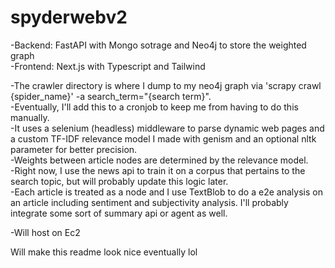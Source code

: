 # spyderwebv2
-Backend: FastAPI with Mongo sotrage and Neo4j to store the weighted graph<br>
-Frontend: Next.js with Typescript and Tailwind

-The crawler directory is where I dump to my neo4j graph via 'scrapy crawl {spider_name}' -a search_term="{search term}".<br>
-Eventually, I'll add this to a cronjob to keep me from having to do this manually.<br>
-It uses a selenium (headless) middleware to parse dynamic web pages and a custom TF-IDF relevance model I made with genism and an optional nltk parameter for better precision.<br>
-Weights between article nodes are determined by the relevance model.<br>
-Right now, I use the news api to train it on a corpus that pertains to the search topic, but will probably update this logic later.<br>
-Each article is treated as a node and I use TextBlob to do a e2e analysis on an article including sentiment and subjectivity analysis. I'll probably integrate some sort of summary api or agent as well.

-Will host on Ec2

Will make this readme look nice eventually lol
